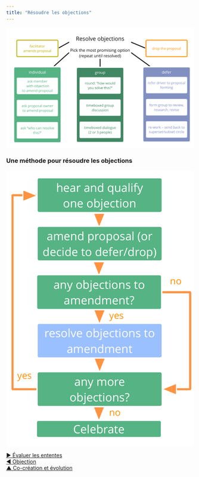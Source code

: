 ```yaml
---
title: "Résoudre les objections"
---
```



![inline,fit](img/agreements/resolve-objections.png)


### Une méthode pour résoudre les objections

![inline,fit](img/agreements/resolve-objections-process.png)

[&#9654; Évaluer les ententes](evaluate-agreements.html)<br/>[&#9664; Objection](objection.html)<br/>[&#9650; Co-création et évolution](co-creation-and-evolution.html)

